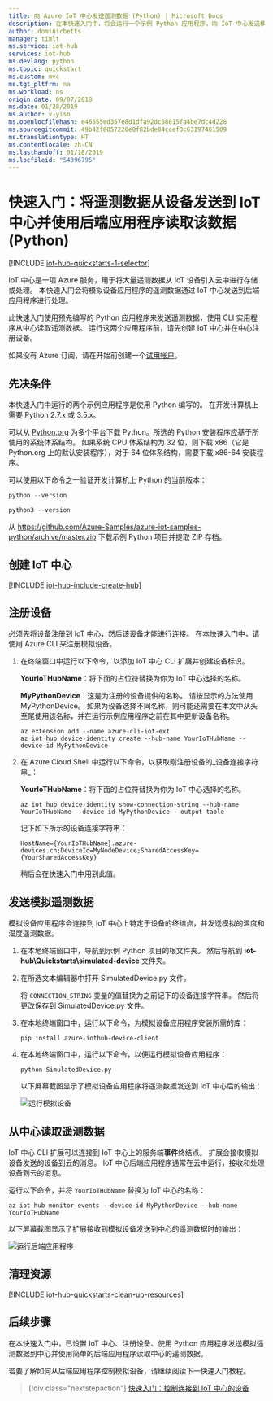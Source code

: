 ```yaml
---
title: 向 Azure IoT 中心发送遥测数据 (Python) | Microsoft Docs
description: 在本快速入门中，将会运行一个示例 Python 应用程序，向 IoT 中心发送模拟遥测数据，并从 IoT 中心使用实用工具读取遥测数据。
author: dominicbetts
manager: timlt
ms.service: iot-hub
services: iot-hub
ms.devlang: python
ms.topic: quickstart
ms.custom: mvc
ms.tgt_pltfrm: na
ms.workload: ns
origin.date: 09/07/2018
ms.date: 01/28/2019
ms.author: v-yiso
ms.openlocfilehash: e46555ed357e8d1dfa92dc68815fa4be7dc4d228
ms.sourcegitcommit: 49b42f8057226e8f82bde84ccef3c63197461509
ms.translationtype: HT
ms.contentlocale: zh-CN
ms.lasthandoff: 01/18/2019
ms.locfileid: "54396795"
---
```

# <a name="quickstart-send-telemetry-from-a-device-to-an-iot-hub-and-read-it-with-a-back-end-application-python"></a>快速入门：将遥测数据从设备发送到 IoT 中心并使用后端应用程序读取该数据 (Python)

[!INCLUDE [iot-hub-quickstarts-1-selector](../../includes/iot-hub-quickstarts-1-selector.md)]

IoT 中心是一项 Azure 服务，用于将大量遥测数据从 IoT 设备引入云中进行存储或处理。 本快速入门会将模拟设备应用程序的遥测数据通过 IoT 中心发送到后端应用程序进行处理。

此快速入门使用预先编写的 Python 应用程序来发送遥测数据，使用 CLI 实用程序从中心读取遥测数据。 运行这两个应用程序前，请先创建 IoT 中心并在中心注册设备。


如果没有 Azure 订阅，请在开始前创建一个[试用帐户](https://www.azure.cn/pricing/1rmb-trial)。

## <a name="prerequisites"></a>先决条件

本快速入门中运行的两个示例应用程序是使用 Python 编写的。 在开发计算机上需要 Python 2.7.x 或 3.5.x。

可以从 [Python.org](https://www.python.org/downloads/) 为多个平台下载 Python。所选的 Python 安装程序应基于所使用的系统体系结构。 如果系统 CPU 体系结构为 32 位，则下载 x86（它是 Python.org 上的默认安装程序），对于 64 位体系结构，需要下载 x86-64 安装程序。

可以使用以下命令之一验证开发计算机上 Python 的当前版本：

```python
python --version
```

```python
python3 --version
```

从 https://github.com/Azure-Samples/azure-iot-samples-python/archive/master.zip 下载示例 Python 项目并提取 ZIP 存档。

## <a name="create-an-iot-hub"></a>创建 IoT 中心

[!INCLUDE [iot-hub-include-create-hub](../../includes/iot-hub-include-create-hub.md)]

## <a name="register-a-device"></a>注册设备

必须先将设备注册到 IoT 中心，然后该设备才能进行连接。 在本快速入门中，请使用 Azure CLI 来注册模拟设备。

1. 在终端窗口中运行以下命令，以添加 IoT 中心 CLI 扩展并创建设备标识。 

    **YourIoTHubName**：将下面的占位符替换为你为 IoT 中心选择的名称。

    **MyPythonDevice**：这是为注册的设备提供的名称。 请按显示的方法使用 MyPythonDevice。 如果为设备选择不同名称，则可能还需要在本文中从头至尾使用该名称，并在运行示例应用程序之前在其中更新设备名称。
    ```azurecli
    az extension add --name azure-cli-iot-ext
    az iot hub device-identity create --hub-name YourIoTHubName --device-id MyPythonDevice
    ```

1. 在 Azure Cloud Shell 中运行以下命令，以获取刚注册设备的_设备连接字符串_：

    **YourIoTHubName**：将下面的占位符替换为你为 IoT 中心选择的名称。

    ```azurecli
    az iot hub device-identity show-connection-string --hub-name YourIoTHubName --device-id MyPythonDevice --output table
    ```

    记下如下所示的设备连接字符串：

   `HostName={YourIoTHubName}.azure-devices.cn;DeviceId=MyNodeDevice;SharedAccessKey={YourSharedAccessKey}`

    稍后会在快速入门中用到此值。

## <a name="send-simulated-telemetry"></a>发送模拟遥测数据

模拟设备应用程序会连接到 IoT 中心上特定于设备的终结点，并发送模拟的温度和湿度遥测数据。

1. 在本地终端窗口中，导航到示例 Python 项目的根文件夹。 然后导航到 **iot-hub\Quickstarts\simulated-device** 文件夹。

1. 在所选文本编辑器中打开 SimulatedDevice.py 文件。

    将 `CONNECTION_STRING` 变量的值替换为之前记下的设备连接字符串。 然后将更改保存到 SimulatedDevice.py 文件。

1. 在本地终端窗口中，运行以下命令，为模拟设备应用程序安装所需的库：

    ```cmd/sh
    pip install azure-iothub-device-client
    ```

1. 在本地终端窗口中，运行以下命令，以便运行模拟设备应用程序：

    ```cmd/sh
    python SimulatedDevice.py
    ```

    以下屏幕截图显示了模拟设备应用程序将遥测数据发送到 IoT 中心后的输出：

    ![运行模拟设备](media/quickstart-send-telemetry-python/SimulatedDevice.png)

## <a name="read-the-telemetry-from-your-hub"></a>从中心读取遥测数据

IoT 中心 CLI 扩展可以连接到 IoT 中心上的服务端**事件**终结点。 扩展会接收模拟设备发送的设备到云的消息。 IoT 中心后端应用程序通常在云中运行，接收和处理设备到云的消息。

运行以下命令，并将 `YourIoTHubName` 替换为 IoT 中心的名称：

```azurecli
az iot hub monitor-events --device-id MyPythonDevice --hub-name YourIoTHubName
```

以下屏幕截图显示了扩展接收到模拟设备发送到中心的遥测数据时的输出：

![运行后端应用程序](media/quickstart-send-telemetry-python/ReadDeviceToCloud.png)

## <a name="clean-up-resources"></a>清理资源

[!INCLUDE [iot-hub-quickstarts-clean-up-resources](../../includes/iot-hub-quickstarts-clean-up-resources.md)]

## <a name="next-steps"></a>后续步骤

在本快速入门中，已设置 IoT 中心、注册设备、使用 Python 应用程序发送模拟遥测数据到中心并使用简单的后端应用程序读取中心的遥测数据。

若要了解如何从后端应用程序控制模拟设备，请继续阅读下一快速入门教程。

> [!div class="nextstepaction"]
> [快速入门：控制连接到 IoT 中心的设备](quickstart-control-device-python.md)